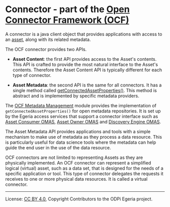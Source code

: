 <!-- SPDX-License-Identifier: CC-BY-4.0 -->
<!-- Copyright Contributors to the ODPi Egeria project. -->

# Connector - part of the [Open Connector Framework (OCF)](../../README.md)

A connector is a java client object that provides applications with access to
an [asset](../../../../../open-metadata-implementation/access-services/docs/concepts/assets/README.md),
along with its related metadata.

The OCF connector provides two APIs.
* **Asset Content**: the first API provides access to the Asset's contents.
This API is crafted to provide the most natural interface to the Asset's contents. 
Therefore the Asset Content API is typically different for each type of connector.

* **Asset Metadata**: the second API is the same for all connectors.
It has a single method called [getConnectedAssetProperties()](connected-asset-properties.md).  This method is abstract
and is implemented by specific metadata providers.

The [OCF Metadata Management](../../../../common-services/ocf-metadata-management) module
provides the implementation of `getConnectedAssetProperties()` for open metadata repositories.
It is set up by the Egeria access services that
support a connector interface such as
[Asset Consumer OMAS](../../../../access-services/asset-consumer), 
[Asset Owner OMAS](../../../../access-services/asset-owner) and
[Discovery Engine OMAS](../../../../access-services/discovery-engine).


The Asset Metadata API provides applications and tools with a simple mechanism to make use of metadata as
they process a data resource.  This is particularly useful for data science tools where the
metadata can help guide the
end user in the use of the data resource.

OCF connectors are not limited to representing Assets as they are physically implemented.
An OCF connector can represent a simplified logical (virtual) asset, such as a data set, that is designed for the needs
of a specific application or tool.
This type of connector delegates the requests it receives to one or more physical data resources.
It is called a virtual connector.

----
License: [CC BY 4.0](https://creativecommons.org/licenses/by/4.0/),
Copyright Contributors to the ODPi Egeria project.



